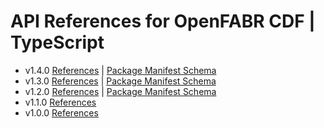 # API References for OpenFABR CDF | TypeScript

- v1.4.0 [References](./1.4.0/modules.md) | [Package Manifest Schema](./1.4.0/manifest.schema.json)
- v1.3.0 [References](./1.3.0/modules.md) | [Package Manifest Schema](./1.3.0/manifest.schema.json)
- v1.2.0 [References](./1.2.0/modules.md) | [Package Manifest Schema](./1.2.0/manifest.schema.json)
- v1.1.0 [References](./1.1.0/modules.md)
- v1.0.0 [References](./1.0.0/modules.md)
